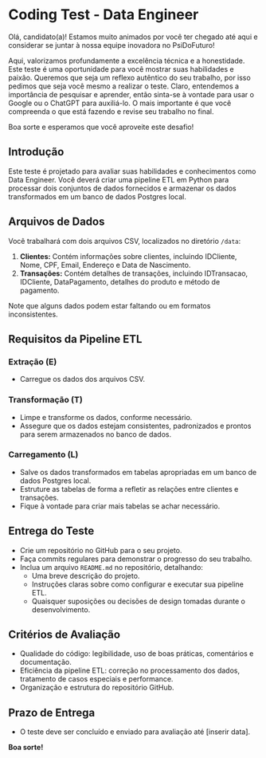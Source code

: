# Coding Test - Data Engineer

Olá, candidato(a)! Estamos muito animados por você ter chegado até aqui e considerar se juntar à nossa equipe inovadora no PsiDoFuturo!

Aqui, valorizamos profundamente a excelência técnica e a honestidade. Este teste é uma oportunidade para você mostrar suas habilidades e paixão. Queremos que seja um reflexo autêntico do seu trabalho, por isso pedimos que seja você mesmo a realizar o teste. Claro, entendemos a importância de pesquisar e aprender, então sinta-se à vontade para usar o Google ou o ChatGPT para auxiliá-lo. O mais importante é que você compreenda o que está fazendo e revise seu trabalho no final. 

Boa sorte e esperamos que você aproveite este desafio!


## Introdução

Este teste é projetado para avaliar suas habilidades e conhecimentos como Data Engineer. Você deverá criar uma pipeline ETL em Python para processar dois conjuntos de dados fornecidos e armazenar os dados transformados em um banco de dados Postgres local.

## Arquivos de Dados

Você trabalhará com dois arquivos CSV, localizados no diretório `/data`:

1. **Clientes:** Contém informações sobre clientes, incluindo IDCliente, Nome, CPF, Email, Endereço e Data de Nascimento.
2. **Transações:** Contém detalhes de transações, incluindo IDTransacao, IDCliente, DataPagamento, detalhes do produto e método de pagamento.

Note que alguns dados podem estar faltando ou em formatos inconsistentes.

## Requisitos da Pipeline ETL

### Extração (E)
- Carregue os dados dos arquivos CSV.

### Transformação (T)
- Limpe e transforme os dados, conforme necessário.
- Assegure que os dados estejam consistentes, padronizados e prontos para serem armazenados no banco de dados.

### Carregamento (L)
- Salve os dados transformados em tabelas apropriadas em um banco de dados Postgres local.
- Estruture as tabelas de forma a refletir as relações entre clientes e transações.
- Fique à vontade para criar mais tabelas se achar necessário.

## Entrega do Teste

- Crie um repositório no GitHub para o seu projeto.
- Faça commits regulares para demonstrar o progresso do seu trabalho.
- Inclua um arquivo `README.md` no repositório, detalhando:
  - Uma breve descrição do projeto.
  - Instruções claras sobre como configurar e executar sua pipeline ETL.
  - Quaisquer suposições ou decisões de design tomadas durante o desenvolvimento.

## Critérios de Avaliação

- Qualidade do código: legibilidade, uso de boas práticas, comentários e documentação.
- Eficiência da pipeline ETL: correção no processamento dos dados, tratamento de casos especiais e performance.
- Organização e estrutura do repositório GitHub.

## Prazo de Entrega

- O teste deve ser concluído e enviado para avaliação até [inserir data].

**Boa sorte!**
